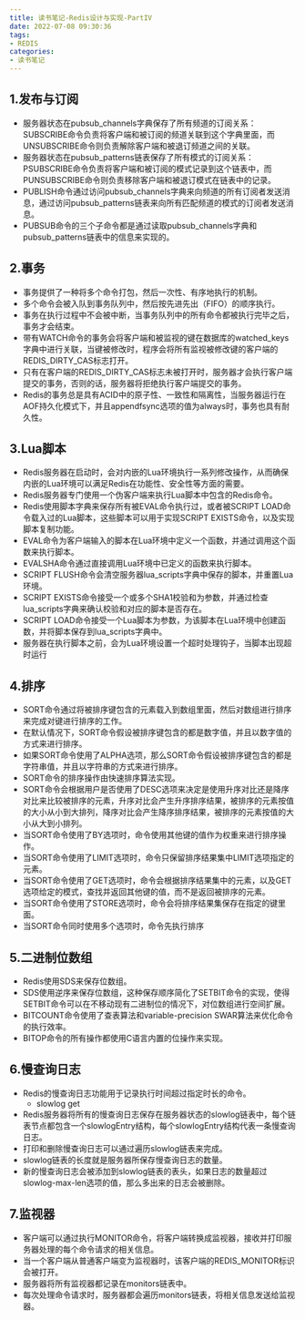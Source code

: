 ```yaml
---
title: 读书笔记-Redis设计与实现-PartIV
date: 2022-07-08 09:30:36
tags:
- REDIS
categories: 
- 读书笔记
---
```


## 1.发布与订阅

- 服务器状态在pubsub_channels字典保存了所有频道的订阅关系：SUBSCRIBE命令负责将客户端和被订阅的频道关联到这个字典里面，而UNSUBSCRIBE命令则负责解除客户端和被退订频道之间的关联。
- 服务器状态在pubsub_patterns链表保存了所有模式的订阅关系：PSUBSCRIBE命令负责将客户端和被订阅的模式记录到这个链表中，而PUNSUBSCRIBE命令则负责移除客户端和被退订模式在链表中的记录。
- PUBLISH命令通过访问pubsub_channels字典来向频道的所有订阅者发送消息，通过访问pubsub_patterns链表来向所有匹配频道的模式的订阅者发送消息。
- PUBSUB命令的三个子命令都是通过读取pubsub_channels字典和pubsub_patterns链表中的信息来实现的。

## 2.事务

- 事务提供了一种将多个命令打包，然后一次性、有序地执行的机制。
- 多个命令会被入队到事务队列中，然后按先进先出（FIFO）的顺序执行。
- 事务在执行过程中不会被中断，当事务队列中的所有命令都被执行完毕之后，事务才会结束。
- 带有WATCH命令的事务会将客户端和被监视的键在数据库的watched_keys字典中进行关联，当键被修改时，程序会将所有监视被修改键的客户端的REDIS_DIRTY_CAS标志打开。
- 只有在客户端的REDIS_DIRTY_CAS标志未被打开时，服务器才会执行客户端提交的事务，否则的话，服务器将拒绝执行客户端提交的事务。
- Redis的事务总是具有ACID中的原子性、一致性和隔离性，当服务器运行在AOF持久化模式下，并且appendfsync选项的值为always时，事务也具有耐久性。

## 3.Lua脚本

- Redis服务器在启动时，会对内嵌的Lua环境执行一系列修改操作，从而确保内嵌的Lua环境可以满足Redis在功能性、安全性等方面的需要。
- Redis服务器专门使用一个伪客户端来执行Lua脚本中包含的Redis命令。
- Redis使用脚本字典来保存所有被EVAL命令执行过，或者被SCRIPT LOAD命令载入过的Lua脚本，这些脚本可以用于实现SCRIPT EXISTS命令，以及实现脚本复制功能。
- EVAL命令为客户端输入的脚本在Lua环境中定义一个函数，并通过调用这个函数来执行脚本。
- EVALSHA命令通过直接调用Lua环境中已定义的函数来执行脚本。
- SCRIPT FLUSH命令会清空服务器lua_scripts字典中保存的脚本，并重置Lua环境。
- SCRIPT EXISTS命令接受一个或多个SHA1校验和为参数，并通过检查lua_scripts字典来确认校验和对应的脚本是否存在。
- SCRIPT LOAD命令接受一个Lua脚本为参数，为该脚本在Lua环境中创建函数，并将脚本保存到lua_scripts字典中。
- 服务器在执行脚本之前，会为Lua环境设置一个超时处理钩子，当脚本出现超时运行

## 4.排序

- SORT命令通过将被排序键包含的元素载入到数组里面，然后对数组进行排序来完成对键进行排序的工作。
- 在默认情况下，SORT命令假设被排序键包含的都是数字值，并且以数字值的方式来进行排序。
- 如果SORT命令使用了ALPHA选项，那么SORT命令假设被排序键包含的都是字符串值，并且以字符串的方式来进行排序。
- SORT命令的排序操作由快速排序算法实现。
- SORT命令会根据用户是否使用了DESC选项来决定是使用升序对比还是降序对比来比较被排序的元素，升序对比会产生升序排序结果，被排序的元素按值的大小从小到大排列，降序对比会产生降序排序结果，被排序的元素按值的大小从大到小排列。
- 当SORT命令使用了BY选项时，命令使用其他键的值作为权重来进行排序操作。
- 当SORT命令使用了LIMIT选项时，命令只保留排序结果集中LIMIT选项指定的元素。
- 当SORT命令使用了GET选项时，命令会根据排序结果集中的元素，以及GET选项给定的模式，查找并返回其他键的值，而不是返回被排序的元素。
- 当SORT命令使用了STORE选项时，命令会将排序结果集保存在指定的键里面。
- 当SORT命令同时使用多个选项时，命令先执行排序

## 5.二进制位数组

- Redis使用SDS来保存位数组。
- SDS使用逆序来保存位数组，这种保存顺序简化了SETBIT命令的实现，使得SETBIT命令可以在不移动现有二进制位的情况下，对位数组进行空间扩展。
- BITCOUNT命令使用了查表算法和variable-precision SWAR算法来优化命令的执行效率。
- BITOP命令的所有操作都使用C语言内置的位操作来实现。

## 6.慢查询日志

- Redis的慢查询日志功能用于记录执行时间超过指定时长的命令。
	+ slowlog get
- Redis服务器将所有的慢查询日志保存在服务器状态的slowlog链表中，每个链表节点都包含一个slowlogEntry结构，每个slowlogEntry结构代表一条慢查询日志。
- 打印和删除慢查询日志可以通过遍历slowlog链表来完成。
- slowlog链表的长度就是服务器所保存慢查询日志的数量。
- 新的慢查询日志会被添加到slowlog链表的表头，如果日志的数量超过slowlog-max-len选项的值，那么多出来的日志会被删除。

## 7.监视器

- 客户端可以通过执行MONITOR命令，将客户端转换成监视器，接收并打印服务器处理的每个命令请求的相关信息。
- 当一个客户端从普通客户端变为监视器时，该客户端的REDIS_MONITOR标识会被打开。
- 服务器将所有监视器都记录在monitors链表中。
- 每次处理命令请求时，服务器都会遍历monitors链表，将相关信息发送给监视器。